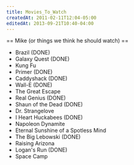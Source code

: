 ```yaml
---
title: Movies_To_Watch
createdAt: 2011-02-11T12:04-05:00
editedAt: 2013-09-21T10:40-04:00
---
```


== Mike (or things we think he should watch) ==
* Brazil (DONE)
* Galaxy Quest (DONE)
* Kung Fu
* Primer (DONE)
* Caddyshack (DONE)
* Wall-E (DONE)
* The Great Escape
* Real Genius (DONE)
* Shaun of the Dead (DONE)
* Dr. Strangelove
* I Heart Huckabees (DONE)
* Napoleon Dynamite
* Eternal Sunshine of a Spotless Mind
* The Big Lebowski (DONE)
* Raising Arizona
* Logan's Run (DONE)
* Space Camp


